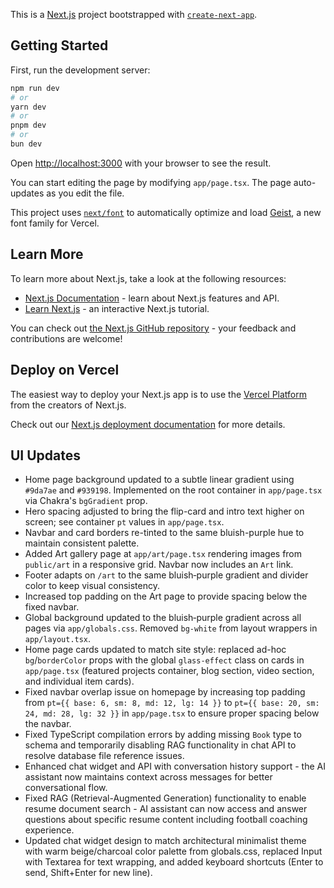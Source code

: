 This is a [Next.js](https://nextjs.org) project bootstrapped with [`create-next-app`](https://nextjs.org/docs/app/api-reference/cli/create-next-app).

## Getting Started

First, run the development server:

```bash
npm run dev
# or
yarn dev
# or
pnpm dev
# or
bun dev
```

Open [http://localhost:3000](http://localhost:3000) with your browser to see the result.

You can start editing the page by modifying `app/page.tsx`. The page auto-updates as you edit the file.

This project uses [`next/font`](https://nextjs.org/docs/app/building-your-application/optimizing/fonts) to automatically optimize and load [Geist](https://vercel.com/font), a new font family for Vercel.

## Learn More

To learn more about Next.js, take a look at the following resources:

- [Next.js Documentation](https://nextjs.org/docs) - learn about Next.js features and API.
- [Learn Next.js](https://nextjs.org/learn) - an interactive Next.js tutorial.

You can check out [the Next.js GitHub repository](https://github.com/vercel/next.js) - your feedback and contributions are welcome!

## Deploy on Vercel

The easiest way to deploy your Next.js app is to use the [Vercel Platform](https://vercel.com/new?utm_medium=default-template&filter=next.js&utm_source=create-next-app&utm_campaign=create-next-app-readme) from the creators of Next.js.

Check out our [Next.js deployment documentation](https://nextjs.org/docs/app/building-your-application/deploying) for more details.

## UI Updates

- Home page background updated to a subtle linear gradient using `#9da7ae` and `#939198`. Implemented on the root container in `app/page.tsx` via Chakra's `bgGradient` prop.
- Hero spacing adjusted to bring the flip-card and intro text higher on screen; see container `pt` values in `app/page.tsx`.
- Navbar and card borders re-tinted to the same bluish-purple hue to maintain consistent palette.
- Added Art gallery page at `app/art/page.tsx` rendering images from `public/art` in a responsive grid. Navbar now includes an `Art` link.
- Footer adapts on `/art` to the same bluish‑purple gradient and divider color to keep visual consistency.
- Increased top padding on the Art page to provide spacing below the fixed navbar.
- Global background updated to the bluish‑purple gradient across all pages via `app/globals.css`. Removed `bg-white` from layout wrappers in `app/layout.tsx`.
 - Home page cards updated to match site style: replaced ad-hoc `bg`/`borderColor` props with the global `glass-effect` class on cards in `app/page.tsx` (featured projects container, blog section, video section, and individual item cards).
- Fixed navbar overlap issue on homepage by increasing top padding from `pt={{ base: 6, sm: 8, md: 12, lg: 14 }}` to `pt={{ base: 20, sm: 24, md: 28, lg: 32 }}` in `app/page.tsx` to ensure proper spacing below the navbar.
- Fixed TypeScript compilation errors by adding missing `Book` type to schema and temporarily disabling RAG functionality in chat API to resolve database file reference issues.
- Enhanced chat widget and API with conversation history support - the AI assistant now maintains context across messages for better conversational flow.
- Fixed RAG (Retrieval-Augmented Generation) functionality to enable resume document search - AI assistant can now access and answer questions about specific resume content including football coaching experience.
- Updated chat widget design to match architectural minimalist theme with warm beige/charcoal color palette from globals.css, replaced Input with Textarea for text wrapping, and added keyboard shortcuts (Enter to send, Shift+Enter for new line).
